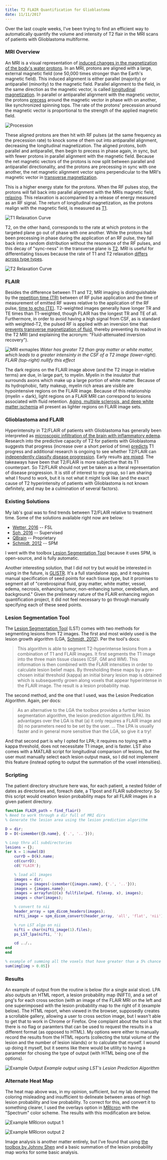 ```yaml
---
title: T2 FLAIR Quantification for Glioblastoma
date: 11/11/2017
---
```

Over the last couple weeks, I've been trying to find an efficient way to automatically quantify the volume and intensity of T2 flair in the MRI scans of patients with Glioblastoma multiforme.

### MRI Overview

An MRI is a visual representation of [induced changes in the magnetization of the body's water protons](http://casemed.case.edu/clerkships/neurology/Web%20Neurorad/MRI%20Basics.htm). In an MRI, protons are aligned with a large, external magnetic field (one 50,000 times stronger than the Earth's magnetic field). This induced alignment is either parallel (majority) or antiparallel (minority) to the magnetic field. Parallel alignment to the field, in the same direction as the magnetic vector, is called [longitudinal magnetization](https://www.youtube.com/watch?v=Ok9ILIYzmaY). In parallel or antiparallel alignment with the magnetic vector, the protons [precess](https://en.wikipedia.org/wiki/Precession) around the magnetic vector in phase with on another, like synchronized spinning tops. The rate of the protons' precession around the magnetic vector is proportional to the strength of the applied magnetic field.

![Procession](9.jpg)

These aligned protons are then hit with RF pulses (at the same frequency as the precession rate) to knock some of them out into antiparallel alignment, decreasing the longitudinal magnetization. The aligned protons, both parallel and antiparallel, then begin to precess in phase again, in sync, but with fewer protons in parallel alignment with the magnetic field. Because the net magnetic vectors of the protons is now split between parallel and antiparallel directionality, and the protons are precessing in sync with one another, the net magnetic alignment vector spins perpendicular to the MRI's magnetic vector in [transverse magnetization](http://mrishark.com/te.html).

This is a higher energy state for the protons. When the RF pulses stop, the protons will fall back into parallel alignment with the MRIs magnetic field, [relaxing](https://en.wikipedia.org/wiki/Physics_of_magnetic_resonance_imaging#Resonance_and_relaxation). This relaxation is accompanied by a release of energy measured as an RF signal. The return of longitudinal magnetization, as the protons realign with the magnetic field, is measured as [T1](https://en.wikipedia.org/wiki/Physics_of_magnetic_resonance_imaging#Resonance_and_relaxation).

![T1 Relaxation Curve](8.jpg)

T2, on the other hand, corresponds to the rate at which protons in the targeted plane go out of phase with one another. While the protons had been precessing in phase during the application of an RF pulse, they fall back into a random distribution without the resonance of the RF pulses, and this decay of "sync-ness" in the transverse plane is [T2](https://en.wikipedia.org/wiki/Physics_of_magnetic_resonance_imaging#Resonance_and_relaxation). MRI is useful for differentiating tissues because the rate of T1 and T2 relaxation [differs across type types](https://www.ncbi.nlm.nih.gov/pmc/articles/PMC1121941/).

![T2 Relaxation Curve](7.png)

### FLAIR

Besides the difference between T1 and T2, MRI imaging is distinguishable by the [repetition time (TR)](http://casemed.case.edu/clerkships/neurology/Web%20Neurorad/MRI%20Basics.htm) between of RF pulse application and the time of measurement of emitted RF waves relative to the application of the RF pulse, [time to echo (TE)](http://casemed.case.edu/clerkships/neurology/Web%20Neurorad/MRI%20Basics.htm). T2-weighted images generally have longer TR and TE times than T1-weighted, though FLAIR has the longest TR and TE of all. Furthermore, in order to avoid having a high signal from CSF, as is standard with weighted-T2, the pulsed RF is applied with an inversion time that [prevents transverse magnetization of fluid](https://radiopaedia.org/articles/fluid-attenuation-inversion-recovery), thereby preventing its readout in the T2 MRI (and explaining the acronym: "Fluid-attenuated inversion recovery").

![MRI exmaples](6.jpg)
*Water has greater T2 than gray matter or white matter, which leads to a greater intensinty in the CSF of a T2 image (lower-right). FLAIR (top-right) nullify this effect*

The dark regions on the FLAIR image above (and the T2 image in relative terms) are due, in large part, to myelin. Myelin in the insulator that surrounds axons which make up a large portion of white matter. Because of its hydrophobic, fatty makeup, myelin rich areas are visible are hypointensive regions on the FLAIR image. Because of this relationship (myelin = dark), light regions on a FLAIR MRI can correspond to lesions associated with fluid retention. [Aging, multiple sclerosis, and deep white matter ischemia](https://www.ncbi.nlm.nih.gov/pmc/articles/PMC2593803/) all present as lighter regions on FLAIR image sets.

### Glioblastoma and FLAIR

Hyperintensity in T2/FLAIR of patients with Glioblastoma has generally been interpreted as [microscopic infiltration of the brain with inflammatory edema](http://www.redjournal.org/article/S0360-3016(16)31172-5/abstract). Research into the predictive capacity of T2 for patients with Glioblastoma suggests that progress (increase over a short period of time) [predicts](https://watermark.silverchair.com/nor200.pdf?token=AQECAHi208BE49Ooan9kkhW_Ercy7Dm3ZL_9Cf3qfKAc485ysgAAAbowggG2BgkqhkiG9w0BBwagggGnMIIBowIBADCCAZwGCSqGSIb3DQEHATAeBglghkgBZQMEAS4wEQQMlWiM2YgYIfoVtDopAgEQgIIBbRdPmMsIerl96spyc5GSwZUCIQXMInpUF2EMUaqq3isNKewpbOLNjcF4wYcGoSY4F5-oAlr4hCrqX9Uzh0oHaU-NHfxMRrhFf8O8PaIpBl36LWPFtCFgJQwbEKTXOIs4mcxKm-BBIfnMYdwxm24xxG0OaymKK380cyukD1AHuLeV9QIhfZ9PelAj-Y5BQvqxIUtYvVolyUEcsrPrsUPzlwBLbXfiZovutEMt0XwpJhk9AIrKrA2nCC4JKdlRQMyc8L2lNf_JNQgdTbq49tzeaoEo-BMhNJorFQj6FXiit-Cl1BwmYD38XhqfFc8R98A4YVuF8TpdaENV5ZDiLTJJ_o-IdSMxcX9cxQBgGSl-9p8B1ShTyNJOGkCw13ajBxgJ0rpS6a6fgnsi0GuyKqKzMEvsyg1D3MLIhaH2o09eGkPle97mIlwQUWvdCkYu1z72w2KrwSu5mzlzms2suGFX1apcZkJwFypUKNl4-jq8) T1 progress and additional research is ongoing to see whether T2/FLAIR can [independently classify disease progression](http://clincancerres.aacrjournals.org/content/clincanres/early/2015/11/23/1078-0432.CCR-14-3040.full.pdf). Early results [are mixed](http://www.redjournal.org/article/S0360-3016(16)31172-5/abstract). The takeaways have been that T2/FLAIR is more subjective that its T1 counterpart. So T2/FLAIR should not yet be taken as a literal representation of disease progression. It is still of interest to my group, so I am sharing what I found to work, but it is not what it might look like (and the exact cause of T2 hyperintensity of patients with Glioblastoma is not known definitely, and may be a culmination of several factors).

### Existing Solutions

My lab's goal was to find trends between T2/FLAIR relative to treatment time. Some of the solutions available right now are below:

* [Wetter, 2016](https://www.ncbi.nlm.nih.gov/pubmed/26855828) -- FSL
* [Soh, 2016](http://ieeexplore.ieee.org/document/7872623/?reload=true) -- Supervised
* [QBrain](https://www.medis.nl/assets/QBrain.pdf) -- Proprietary
* [Schmidt, 2012](http://www.applied-statistics.de/lst.html) -- SPM

I went with the toolbox [Lesion Segmentation Tool](http://www.applied-statistics.de/lst.html) because it uses SPM, is open-source, and is fully automatic.

Another interesting solution, that I did not try but would be interested in using in the future, is [GLISTR](http://www.med.upenn.edu/sbia/glistr.html). It's a full standalone app, and it requires manual specification of seed points for each tissue type, but it promises to segment all of "cerebrospinal fluid, gray matter, white matter, vessel, edema, necrosis, enhancing tumor, non-enhancing tumor, cerebellum, and background." Given the prelimeary nature of the FLAIR enhancing region quantification project, it did not feel necessary to go through manually specifying each of these seed points.

### Lesion Segmentation Tool

The [Lesion Segmentation Tool](http://www.applied-statistics.de/lst.html) (LST) comes with two methods for segmenting lesions from T2 images. The first and most widely used is the lesion growth algorithm (LGA, [Schmidt, 2012](http://www.applied-statistics.de/lst.html)). Per the tool's docs:

>This algorithm is able to segment T2-hyperintense lesions from a combination of T1 and FLAIR images. It first segments the T1 image into the three main tissue classes (CSF, GM and WM). This information is then combined with the FLAIR intensities in order to calculate lesion belief maps. By thresholding these maps by a pre-chosen initial threshold (kappa) an initial binary lesion map is obtained which is subsequently grown along voxels that appear hyperintense in the FLAIR image. The result is a lesion probability map.

The second method, and the one that I used, was the Lesion Predication Algorithm. Again, per docs:

>As an alternative to the LGA the toolbox provides a further lesion segmentation algorithm, the lesion prediction algorithm (LPA). Its advantages over the LGA is that (a) it only requires a FLAIR image and (b) no parameters need to be set by the user. ... The LPA is usually faster and in general more sensitive than the LGA, so give it a try!

And that second part is why I opted for LPA; it requires no toying with a kappa threshold, does not necessitate T1 image, and is faster. LST also comes with a MATLAB script for longitudinal comparison of lesions, but the user must manually select each lesion output mask, so I did not implement this feature (instead opting to output the summation of the voxel intensities).

### Scripting

The patient directory structure here was, for each patient, a nested folder of dates as directories and, foreach date, a T1post and FLAIR subdirectory. So this script would creation lesion probability maps for all FLAIR images in a given patient directory.

```matlab
function FLAIR_path = find_flair()
% Need to work through a dir full of MRI dirs
% Generate the lesion area using the lesion prediction algorithm

D = dir;
D = D(~ismember({D.name}, {'.', '..'}));

% Loop thru all subdirectories
lesions = {};
for k = 1:numel(D)
    currD = D(k).name;
    cd(currD);
    cd('FLAIR');

    % load all images
    images = dir;
    images = images(~ismember({images.name}, {'.', '..'}));
    images = {images.name};
    images = arrayfun(@(x) fullfile(pwd, filesep, x), images);
    images = char(images);

    % convert to nii
    header_array = spm_dicom_headers(images);
    nifti_image = spm_dicom_convert(header_array, 'all', 'flat', 'nii');

    % run LST algo on nii
    nifti = char(nifti_image(1).files);
    ps_LST_lpa(nifti, '');

    cd ../..
end
end
```

```matlab
% example of summing all the voxels that have greater than a 5% chance of being a lesion
sum(img[img > 0.05])
```

### Results

An example of output from the routine is below (for a single axial slice). LPA also outputs an HTML report, a lesion probability map (NIFTI), and a set of png's for each cross section (with an image of the FLAIR MRI on the left and one superimposed with the lesion probability map to the right of it (example below). The HTML report, when viewed in the browser, supposedly creates a scrollable gallery, allowing a user to cross section image, but I wasn't able to get that to work in Chrome or Firefox. One complaint about the tool is that there is no flag or paramters that can be used to request the results in a different format (as opposed to HTML). My options were either to manually record the results from the HTML reports (collecting the total volume of the lesion and the number of lesion islands) or to calculate that myself. I wound up doing it myself, but it seems like there would be utility to having a parameter for chosing the type of output (with HTML being one of the options).

![Example Output](3.png)
*Example output using LST's Lesion Prediction Algorithm*

### Alternate Heat Map

The heat map above was, in my opinion, sufficient, but my lab deemed the coloring misleading and insufficient to delineate between areas of high lesion probability and low probability. To correct for this, and convert it to something clearer, I used the overlays option in [MRIcron](https://www.nitrc.org/projects/mricron) with the "Spectrum" color scheme. The results with this modification are below.

![Example MRIcron output 1](4.png)

![Example MRIcron output 2](5.png)

Image analysis is another matter entirely, but I've found that using [the toolbox by Johnny Shen](https://www.mathworks.com/matlabcentral/fileexchange/8797-tools-for-nifti-and-analyze-image) and a basic summation of the lesion probability map works for some basic analysis.

